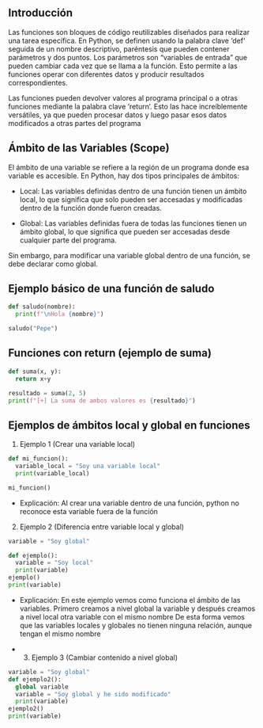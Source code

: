 ## Introducción[](#introduccion)

Las funciones son bloques de código reutilizables diseñados para realizar una tarea específica. En Python, se definen usando la palabra clave ‘def‘ seguida de un nombre descriptivo, paréntesis que pueden contener parámetros y dos puntos. Los parámetros son “variables de entrada” que pueden cambiar cada vez que se llama a la función. Esto permite a las funciones operar con diferentes datos y producir resultados correspondientes.

Las funciones pueden devolver valores al programa principal o a otras funciones mediante la palabra clave ‘return‘. Esto las hace increíblemente versátiles, ya que pueden procesar datos y luego pasar esos datos modificados a otras partes del programa

## Ámbito de las Variables (Scope)

El ámbito de una variable se refiere a la región de un programa donde esa variable es accesible. En Python, hay dos tipos principales de ámbitos:

- Local: Las variables definidas dentro de una función tienen un ámbito local, lo que significa que solo pueden ser accesadas y modificadas dentro de la función donde fueron creadas.

- Global: Las variables definidas fuera de todas las funciones tienen un ámbito global, lo que significa que pueden ser accesadas desde cualquier parte del programa.

Sin embargo, para modificar una variable global dentro de una función, se debe declarar como global.

## Ejemplo básico de una función de saludo

```python
def saludo(nombre):
  print(f"\nHola {nombre}")

saludo("Pepe")
```

## Funciones con return (ejemplo de suma)

```python
def suma(x, y):
  return x+y

resultado = suma(2, 5)
print(f"[+] La suma de ambos valores es {resultado}")
```

## Ejemplos de ámbitos local y global en funciones[](#ejemplos-de-ambitos-local-y-global-en-funciones)

1. Ejemplo 1 (Crear una variable local)

```python
def mi_funcion():
  variable_local = "Soy una variable local"
  print(variable_local)

mi_funcion()
```

- Explicación: Al crear una variable dentro de una función, python no reconoce esta variable fuera de la función

2. Ejemplo 2 (Diferencia entre variable local y global)

```python
variable = "Soy global"

def ejemplo():
  variable = "Soy local"
  print(variable)
ejemplo()
print(variable)
```

- Explicación: En este ejemplo vemos como funciona el ámbito de las variables. Primero creamos a nivel global la variable y después creamos a nivel local otra variable con el mismo nombre De esta forma vemos que las variables locales y globales no tienen ninguna relación, aunque tengan el mismo nombre

- 3. Ejemplo 3 (Cambiar contenido a nivel global)

```python
variable = "Soy global"
def ejemplo2():
  global variable
  variable = "Soy global y he sido modificado"
  print(variable)
ejemplo2()
print(variable)
```
